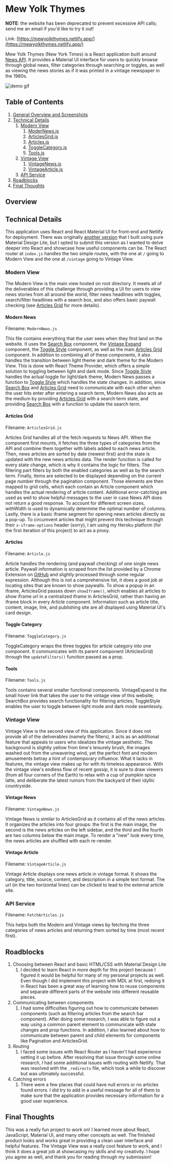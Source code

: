 # Mew Yolk Thymes

**NOTE**: the website has been deprecated to prevent excessive API calls; send me an email if you'd like to try it out!

Link: [https://mewyolkthymes.netlify.app/](https://mewyolkthymes.netlify.app/)

Mew Yolk Thymes (New York Times) is a React application built around [News API](https://newsapi.org/). It provides a Material UI interface for users to quickly browse through global news, filter categories through searching or toggles, as well as viewing the news stories as if it was printed in a vintage newspaper in the 1980s. 

![demo gif](public/c1demo.gif)

## Table of Contents

1. [General Overview and Screenshots](#overview)
2. [Technical Details](#technical-details)
    1. [Modern View](#modern-view)
        1. [ModerNews.js](#modern-news)
        2. [ArticlesGrid.js](#articles-grid)
        3. [Articles.js](#articles)
        4. [ToggleCategory.js](#toggle-category)
        5. [Tools.js](#tools)
    2. [Vintage View](#vintage-view)
        1. [VintageNews.js](#vintage-news)
        2. [VintageArticle.js](#vintage-article)
    3. [API Service](#api-service)
3. [Roadblocks](#roadblocks)
4. [Final Thoughts](#final-thoughts)

## Overview

## Technical Details

This application uses React and React Material UI for front-end and Netlify for deployment. There was originally [another version](https://mewyolkthymes.herokuapp.com) that I built using pure Material Design Lite, but I opted to submit this version as I wanted to delve deeper into React and showcase how useful components can be. The React router at `index.js` handles the two simple routes, with the one at `/` going to Modern View and the one at `/vintage` going to Vintage View.

### Modern View

The Modern View is the main view hosted on root directory. It meets all of the deliverables of this challenge through providing a UI for users to view news stories from all around the world, filter news headlines with toggles, search/filter headlines with a search box, and also offers basic paywall checking (see [Articles Grid](#articles-grid) for more details).

#### Modern News

Filename: `ModernNews.js`

This file contains everything that the user sees when they first land on the website. It uses the [Search Box](#tools) component, the [Vintage Expand](#tools) component, the [Toggle Style](#tools) component, as well as the main [Articles Grid](#articles-grid) component. In addition to combining all of these components, it also handles the transition between light theme and dark theme for the Modern View. This is done with React Theme Provider, which offers a simple solution to toggling between light and dark mode. Since [Toggle Style](#tools) handles the actual toggle for light/dark theme, Modern News passes a function to [Toggle Style](#tools) which handles the state changes. In addition, since [Search Box](#tools) and [Articles Grid](#articles-grid) need to communicate with each other when the user hits enter after entering a search term, Modern News also acts as the medium by providing [Articles Grid](#articles-grid) with a search term state, and providing [Search Box](#tools) with a function to update the search term.

#### Articles Grid

Filename: `ArticlesGrid.js`

Articles Grid handles all of the fetch requests to News API. When the component first mounts, it fetches the three types of categories from the API and combine them together with labels added to each news article. Then, news articles are sorted by date (newest first) and the state is updated with the new news articles data. The render function is called for every state change, which is why it contains the logic for filters. The filtering part filters by both the enabled categories as well as by the search term. Finally, items are selected to be displayed depending on the current page number through the pagination component. Those elements are then mapped to grid cells, which each contain an Article component which handles the actual rendering of article content. Additional error-catching are used as well to show helpful messages to the user in case News API does not return a good response. To account for different screen sizes, withWidth is used to dynamically determine the optimal number of columns. Lastly, there is a basic iframe segment for opening news articles directly as a pop-up. To circumvent articles that might prevent this technique through their `x-iframe-options` header (sorry), I am using my Heroku platform (for the first iteration of this project) to act as a proxy.

#### Articles

Filename: `Article.js`

Article handles the rendering (and paywall checking) of one single news article. Paywall information is scraped from the list provided by a Chrome Extension on [GitHub](https://github.com/iamadamdev/bypass-paywalls-chrome) and slightly processed through some regular expression. Although this is not a comprehensive list, it does a good job at locating sites that are known to show paywalls. To show a popup in an iframe, ArticlesGrid passes down `showIframe()`, which enables all articles to show iframe url in a centralized iframe in ArticlesGrid, rather than having an iframe block in every Article component. Information such as article title, content, image, link, and publishing site are all displayed using Material UI's card design.

#### Toggle Category

Filename: `ToggleCategory.js`

ToggleCategory wraps the three toggles for article category into one component. It communicates with its parent component (ArticlesGrid) through the `updateFilters()` function passed as a prop.

#### Tools

Filename: `Tools.js`

Tools contains several smaller functional components. VintageExpand is the small hover link that takes the user to the vintage view of this website; SearchBox provides search functionality for filtering articles; ToggleStyle enables the user to toggle between light mode and dark mode seamlessly. 

### Vintage View

Vintage View is the second view of this application. Since it does not provide all of the deliverables (namely the filters), it acts as an additional feature that appeals to users who idealizes the vintage aesthetic. The background is slightly yellow from time's leisurely brush, the images washed out from the unwavering wind, yet the perfect font and modern amusements betray a hint of contemporary influence. What it lacks in features, the vintage view makes up for with its timeless appearance. With the vintage view's endless flow of recent gossip, it is sure to draw viewers (from all four corners of the Earth) to relax with a cup of pumpkin spice latte, and deliberate the latest rumors from the backyard of their idyllic countryside.

#### Vintage News

Filename: `VintageNews.js`

Vintage News is similar to ArticlesGrid as it contains all of the news articles. It organizes the articles into four groups: the first is the main image, the second is the news articles on the left sidebar, and the third and the fourth are two columns below the main image. To render a "new" look every time, the news articles are shuffled with each re-render.

#### Vintage Article

Filename: `VintageArticle.js`

Vintage Article displays one news article in vintage format. It shows the category, title, source, content, and description in a simple text format. The url (in the two horizontal lines) can be clicked to lead to the external article site.

### API Service

Filename: `FetchArticles.js`

This helps both the Modern and Vintage views by fetching the three categories of news articles and returning them sorted by time (most recent first).

## Roadblocks

1. Choosing between React and basic HTML/CSS with Material Design Lite
    1. I decided to learn React in more depth for this project because I figured it would be helpful for many of my personal projects as well. Even though I did implement this project with MDL at first, redoing it in React has been a great way of learning how to reuse components and separate different parts of the website into different reusable pieces.
2. Communicating between components
    1. I had some difficulties figuring out how to communicate between components (such as filtering articles from the search bar component). After doing some research, I was able to figure out a way using a common parent element to communicate with state changes and prop functions. In addition, I also learned about how to communicate between parent and child elements for components like Pagination and ArticlesGrid.
3. Routing
    1. I faced some issues with React Router as I haven't had experience setting it up before. After resolving that issue through some online research, I had some additional issues with routing with Netlify. That was resolved with the `_redirects` file, which took a while to discover but was ultimately successful.
4. Catching errors
    1. There were a few places that could have null errors or no articles found errors. I did try to add in a useful message for all of them to make sure that the application provides necessary information for a good user experience.

## Final Thoughts

This was a really fun project to work on! I learned more about React, JavaScript, Material UI, and many other concepts as well. The finished product looks and works great in providing a clean user interface and helpful features. The Vintage View was a really cool feature to work, and I think it does a great job at showcasing my skills and my creativity. I hope you agree as well, and thank you for reading through my submission!
